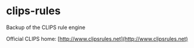 # clips-rules
Backup of the CLIPS rule engine

Official CLIPS home: [http://www.clipsrules.net](http://www.clipsrules.net)
